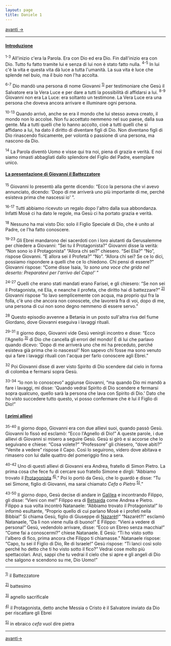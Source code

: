 ```yaml
---
layout: page
title: Daniele 1
---
```


 [avanti ->](da02.html)
 
------------------------------------------------------------------------
#### <a href="" id="introduzione">Introduzione</a>

<sup>1-3</sup> All'inizio c'era la Parola.
Era con Dio ed era Dio.
Fin dall'inizio era con Dio.
Tutto fu fatto tramite lui e senza di lui non è stato fatto nulla. 
<sup>4-5</sup> In lui c'è la vita e questa vita dà luce a tutta l'umanità.
La sua vita è luce che splende nel buio,
ma il buio non l'ha accolta.

<sup>6-7</sup> Dio mandò una persona di nome Giovanni <sup><a href="#fn__1" id="fnt__1" class="fn_top">1)</a></sup> per testimoniare che Gesù il Salvatore era la Vera Luce e per dare a tutti la possibilità di affidarsi a lui. <sup>8-9</sup> Giovanni non era La Luce: era soltanto un testimone. La Vera Luce era una persona che doveva ancora arrivare e illuminare ogni persona.

<sup>10-13</sup> Quando arrivò, anche se era il mondo che lui stesso aveva creato, il mondo non lo accolse.
Non fu accettato nemmeno nel suo paese, dalla sua gente.
Ma a tutti quelli che lo hanno accolto, cioè a tutti quelli che si affidano a lui, ha dato il diritto di diventare figli di Dio. Non diventano figli di Dio rinascendo fisicamente, per volontà o passione di una persona, ma nascono da Dio.

<sup>14</sup> La Parola diventò Uomo e visse qui tra noi, piena di grazia e verità. E noi siamo rimasti abbagliati dallo splendore del Figlio del Padre, esemplare unico.

#### <a href="" id="la_presentazione_di_giovanni_il_battezzatore">La presentazione di Giovanni il Battezzatore</a>

<sup>15</sup> Giovanni lo presentò alla gente dicendo: “Ecco la persona che vi avevo annunciato, dicendo: 'Dopo di me arriverà uno più importante di me, perché esisteva prima che nascessi io' ”.

<sup>16-17</sup> Tutti abbiamo ricevuto un regalo dopo l'altro dalla sua abbondanza. Infatti Mosè ci ha dato le regole, ma Gesù ci ha portato grazia e verità.

<sup>18</sup> Nessuno ha mai visto Dio: solo il Figlio Speciale di Dio, che è unito al Padre, ce l'ha fatto conoscere.

<sup>19-23</sup> Gli Ebrei mandarono dei sacerdoti con i loro aiutanti da Gerusalemme per chiedere a Giovanni: “Sei tu il Protagonista?” Giovanni disse la verità: “Non sono io il Protagonista” “Allora chi sei?” chiesero. “Sei Elia?” “No”, rispose Giovanni. “E allora sei il Profeta?” “No”. “Allora chi sei? Se ce lo dici, possiamo rispondere a quelli che ce lo chiedono. Chi pensi di essere?” Giovanni rispose: “Come disse Isaia, *'Io sono una voce che grida nel deserto: Preparatevi per l'arrivo del Capo!'* ”

<sup>24-27</sup> Quelli che erano stati mandati erano Farisei, e gli chiesero: “Se non sei il Protagonista, né Elia, e neanche il profeta, che diritto hai di battezzare?” <sup><a href="#fn__2" id="fnt__2" class="fn_top">2)</a></sup> Giovanni rispose “Io lavo semplicemente con acqua, ma proprio qui fra la folla, c'è uno che ancora non conoscete, che lavorerà fra di voi, dopo di me, una persona di cui non sono degno nemmeno di essere servo.”

<sup>28</sup> Questo episodio avvenne a Betania in un posto sull'altra riva del fiume Giordano, dove Giovanni eseguiva i lavaggi rituali.

<sup>29-31</sup> Il giorno dopo, Giovanni vide Gesù venirgli incontro e disse: “Ecco l'Agnello <sup><a href="#fn__3" id="fnt__3" class="fn_top">3)</a></sup> di Dio che cancella gli errori del mondo! È di lui che parlavo quando dicevo: 'Dopo di me arriverà uno che mi ha preceduto, perché esisteva già prima che io nascessi!' Non sapevo chi fosse ma sono venuto qui a fare i lavaggi rituali con l'acqua per farlo conoscere agli Ebrei.”

<sup>32</sup> Poi Giovanni disse di aver visto Spirito di Dio scendere dal cielo in forma di colomba e fermarsi sopra Gesù.

<sup>33-34</sup> “Io non lo conoscevo” aggiunse Giovanni, “ma quando Dio mi mandò a fare i lavaggi, mi disse: 'Quando vedrai Spirito di Dio scendere e fermarsi sopra qualcuno, quello sarà la persona che lava con Spirito di Dio.' Dato che ho visto succedere tutto questo, vi posso confermare che è lui il Figlio di Dio!”

#### <a href="" id="i_primi_allievi">I primi allievi</a>

<sup>35-40</sup> Il giorno dopo, Giovanni era con due allievi suoi, quando passò Gesù. Giovanni lo fissò ed esclamò: “Ecco l'Agnello di Dio!” A queste parole, i due allievi di Giovanni si misero a seguire Gesù. Gesù si girò e si accorse che lo seguivano e chiese: “Cosa volete?” “Professore” gli chiesero, “dove abiti?” “Venite a vedere” rispose il Capo. Così lo seguirono, videro dove abitava e rimasero con lui dalle quattro del pomeriggio fino a sera.

<sup>40-42</sup> Uno di questi allievi di Giovanni era Andrea, fratello di Simon Pietro. La prima cosa che fece fu di cercare suo fratello Simone e dirgli: “Abbiamo trovato il <a href="g/protagonista" class="wikilink2" title="Protagonista">Protagonista</a> <sup><a href="#fn__4" id="fnt__4" class="fn_top">4)</a></sup>.” Poi lo portò da Gesù, che lo guardò e disse: “Tu sei Simone, figlio di Giovanni, ma sarai chiamato *Cefa* o *Pietro* <sup><a href="#fn__5" id="fnt__5" class="fn_top">5)</a></sup>.”

<sup>43-50</sup> Il giorno dopo, Gesù decise di andare in <a href="p/galilea" class="wikilink2" title="Galilea">Galilea</a> e incontrando Filippo, gli disse: “Vieni con me!” Filippo era di <a href="betsaida" class="wikilink2" title="Betsaida">Betsaida</a> come Andrea e Pietro. Filippo a sua volta incontrò Natanaele: “Abbiamo trovato il Protagonista!” lo informò esultante, “Proprio quello di cui parlano Mosè e i profeti nella Bibbia!” Si chiama Gesù, figlio di Giuseppe di <a href="nazaret" class="wikilink2" title="Nazarèt">Nazarèt</a>!“ “Nazarèt?!” esclamò Natanaele, “Da lì non viene nulla di buono!” E Filippo: “Vieni a vedere di persona!” Gesù, vedendolo arrivare, disse: “Ecco un Ebreo senza macchia!” “Come fai a conoscermi?” chiese Natanaele. E Gesù: “Ti ho visto sotto l'albero di fico, prima ancora che Filippo ti chiamasse.” Natanaele rispose: “Capo, tu sei il Figlio di Dio, Re di Israele!” Gesù rispose: “Ti lanci così solo perché ho detto che ti ho visto sotto il fico?” Vedrai cose molto più spettacolari. Anzi, sappi che tu vedrai il cielo che si apre e gli angeli di Dio che salgono e scendono su me, Dio Uomo!”

------------------------------------------------------------------------
<sup><a href="#fnt__1" id="fn__1" class="fn_bot">1)</a></sup>
il Battezzatore

<sup><a href="#fnt__2" id="fn__2" class="fn_bot">2)</a></sup>
battesimo

<sup><a href="#fnt__3" id="fn__3" class="fn_bot">3)</a></sup>
agnello sacrificale

<sup><a href="#fnt__4" id="fn__4" class="fn_bot">4)</a></sup>
il Protagonista, detto anche Messia o Cristo è il Salvatore inviato da Dio per riscattare gli Ebrei

<sup><a href="#fnt__5" id="fn__5" class="fn_bot">5)</a></sup>
in ebraico *cefa* vuol dire pietra

------------------------------------------------------------------------
 [avanti->](gv02.html)
